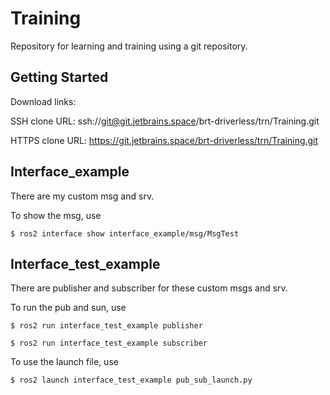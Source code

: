 # Training

Repository for learning and training using a git repository.

## Getting Started

Download links:

SSH clone URL: ssh://git@git.jetbrains.space/brt-driverless/trn/Training.git

HTTPS clone URL: https://git.jetbrains.space/brt-driverless/trn/Training.git

## Interface_example

There are my custom msg and srv.

To show the msg, use

    $ ros2 interface show interface_example/msg/MsgTest

## Interface_test_example 
 
There are publisher and subscriber for these custom msgs and srv.

To run the pub and sun, use

	$ ros2 run interface_test_example publisher

	$ ros2 run interface_test_example subscriber

To use the launch file, use 

	$ ros2 launch interface_test_example pub_sub_launch.py 

